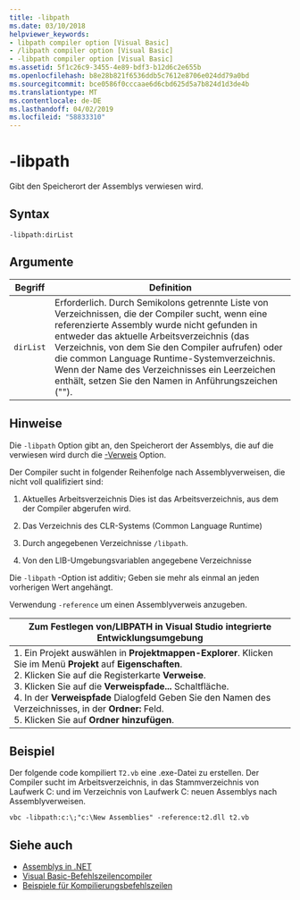 ```yaml
---
title: -libpath
ms.date: 03/10/2018
helpviewer_keywords:
- libpath compiler option [Visual Basic]
- /libpath compiler option [Visual Basic]
- -libpath compiler option [Visual Basic]
ms.assetid: 5f1c26c9-3455-4e89-bdf3-b12d6c2e655b
ms.openlocfilehash: b8e28b821f6536ddb5c7612e8706e024dd79a0bd
ms.sourcegitcommit: bce0586f0cccaae6d6cbd625d5a7b824d1d3de4b
ms.translationtype: MT
ms.contentlocale: de-DE
ms.lasthandoff: 04/02/2019
ms.locfileid: "58833310"
---
```

# <a name="-libpath"></a>-libpath
Gibt den Speicherort der Assemblys verwiesen wird.  
  
## <a name="syntax"></a>Syntax  
  
```  
-libpath:dirList  
```  
  
## <a name="arguments"></a>Argumente  
  
|Begriff|Definition|  
|---|---|  
|`dirList`|Erforderlich. Durch Semikolons getrennte Liste von Verzeichnissen, die der Compiler sucht, wenn eine referenzierte Assembly wurde nicht gefunden in entweder das aktuelle Arbeitsverzeichnis (das Verzeichnis, von dem Sie den Compiler aufrufen) oder die common Language Runtime-Systemverzeichnis. Wenn der Name des Verzeichnisses ein Leerzeichen enthält, setzen Sie den Namen in Anführungszeichen ("").|  
  
## <a name="remarks"></a>Hinweise  
 Die `-libpath` Option gibt an, den Speicherort der Assemblys, die auf die verwiesen wird durch die [-Verweis](../../../visual-basic/reference/command-line-compiler/reference.md) Option.  
  
 Der Compiler sucht in folgender Reihenfolge nach Assemblyverweisen, die nicht voll qualifiziert sind:  
  
1.  Aktuelles Arbeitsverzeichnis Dies ist das Arbeitsverzeichnis, aus dem der Compiler abgerufen wird.  
  
2.  Das Verzeichnis des CLR-Systems (Common Language Runtime)  
  
3.  Durch angegebenen Verzeichnisse `/libpath`.  
  
4.  Von den LIB-Umgebungsvariablen angegebene Verzeichnisse  
  
 Die `-libpath` -Option ist additiv; Geben sie mehr als einmal an jeden vorherigen Wert angehängt.  
  
 Verwendung `-reference` um einen Assemblyverweis anzugeben.  
  
|Zum Festlegen von/LIBPATH in Visual Studio integrierte Entwicklungsumgebung|  
|---|  
|1.  Ein Projekt auswählen in **Projektmappen-Explorer**. Klicken Sie im Menü **Projekt** auf **Eigenschaften**. <br />2.  Klicken Sie auf die Registerkarte **Verweise**.<br />3.  Klicken Sie auf die **Verweispfade...**  Schaltfläche.<br />4.  In der **Verweispfade** Dialogfeld Geben Sie den Namen des Verzeichnisses, in der **Ordner:** Feld.<br />5.  Klicken Sie auf **Ordner hinzufügen**.|  
  
## <a name="example"></a>Beispiel  
 Der folgende code kompiliert `T2.vb` eine .exe-Datei zu erstellen. Der Compiler sucht im Arbeitsverzeichnis, in das Stammverzeichnis von Laufwerk C: und im Verzeichnis von Laufwerk C: neuen Assemblys nach Assemblyverweisen.  
  
```console  
vbc -libpath:c:\;"c:\New Assemblies" -reference:t2.dll t2.vb  
```  
  
## <a name="see-also"></a>Siehe auch

- [Assemblys in .NET](../../../standard/assembly/index.md)
- [Visual Basic-Befehlszeilencompiler](../../../visual-basic/reference/command-line-compiler/index.md)
- [Beispiele für Kompilierungsbefehlszeilen](../../../visual-basic/reference/command-line-compiler/sample-compilation-command-lines.md)

